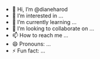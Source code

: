 - 👋 Hi, I’m @dianeharod
- 👀 I’m interested in ...
- 🌱 I’m currently learning ...
- 💞️ I’m looking to collaborate on ...
- 📫 How to reach me ...
- 😄 Pronouns: ...
- ⚡ Fun fact: ...

<!---
dianeharod/dianeharod is a ✨ special ✨ repository because its `README.md` (this file) appears on your GitHub profile.
You can click the Preview link to take a look at your changes.
--->
